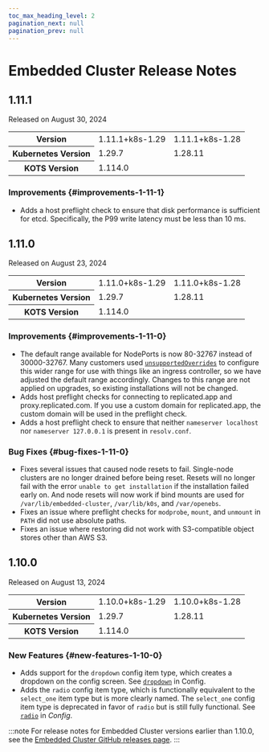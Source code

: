 ```yaml
---
toc_max_heading_level: 2
pagination_next: null
pagination_prev: null
---
```


# Embedded Cluster Release Notes

## 1.11.1

Released on August 30, 2024

<table>
  <tr>
    <th>Version</th>
    <td id="center">1.11.1+k8s-1.29</td>
    <td id="center">1.11.1+k8s-1.28</td>
  </tr>
  <tr>
    <th>Kubernetes Version</th>
    <td id="center">1.29.7</td>
    <td id="center">1.28.11</td>
  </tr>
  <tr>
    <th>KOTS Version</th>
    <td id="center" colspan="2">1.114.0</td>
  </tr>
</table>

### Improvements {#improvements-1-11-1}

* Adds a host preflight check to ensure that disk performance is sufficient for etcd. Specifically, the P99 write latency must be less than 10 ms.

## 1.11.0

Released on August 23, 2024

<table>
  <tr>
    <th>Version</th>
    <td id="center">1.11.0+k8s-1.29</td>
    <td id="center">1.11.0+k8s-1.28</td>
  </tr>
  <tr>
    <th>Kubernetes Version</th>
    <td id="center">1.29.7</td>
    <td id="center">1.28.11</td>
  </tr>
  <tr>
    <th>KOTS Version</th>
    <td id="center" colspan="2">1.114.0</td>
  </tr>
</table>

### Improvements {#improvements-1-11-0}

* The default range available for NodePorts is now 80-32767 instead of 30000-32767. Many customers used [`unsupportedOverrides`](/reference/embedded-config#unsupportedoverrides) to configure this wider range for use with things like an ingress controller, so we have adjusted the default range accordingly. Changes to this range are not applied on upgrades, so existing installations will not be changed.
* Adds host preflight checks for connecting to replicated.app and proxy.replicated.com. If you use a custom domain for replicated.app, the custom domain will be used in the preflight check.
* Adds a host preflight check to ensure that neither `nameserver localhost` nor `nameserver 127.0.0.1` is present in `resolv.conf`.

### Bug Fixes {#bug-fixes-1-11-0}

* Fixes several issues that caused node resets to fail. Single-node clusters are no longer drained before being reset. Resets will no longer fail with the error `unable to get installation` if the installation failed early on. And node resets will now work if bind mounts are used for `/var/lib/embedded-cluster`, `/var/lib/k0s`, and `/var/openebs`.
* Fixes an issue where preflight checks for `modprobe`, `mount`, and `unmount` in `PATH` did not use absolute paths.
* Fixes an issue where restoring did not work with S3-compatible object stores other than AWS S3.

## 1.10.0

Released on August 13, 2024

<table>
  <tr>
    <th>Version</th>
    <td id="center">1.10.0+k8s-1.29</td>
    <td id="center">1.10.0+k8s-1.28</td>
  </tr>
  <tr>
    <th>Kubernetes Version</th>
    <td id="center">1.29.7</td>
    <td id="center">1.28.11</td>
  </tr>
  <tr>
    <th>KOTS Version</th>
    <td id="center" colspan="2">1.114.0</td>
  </tr>
</table>

### New Features {#new-features-1-10-0}

* Adds support for the `dropdown` config item type, which creates a dropdown on the config screen. See [`dropdown`](/reference/custom-resource-config#dropdown) in Config.
* Adds the `radio` config item type, which is functionally equivalent to the `select_one` item type but is more clearly named. The `select_one` config item type is deprecated in favor of `radio` but is still fully functional. See [`radio`](/reference/custom-resource-config#radio) in _Config_.

:::note
For release notes for Embedded Cluster versions earlier than 1.10.0, see the [Embedded Cluster GitHub releases page](https://github.com/replicatedhq/embedded-cluster/releases).
:::
